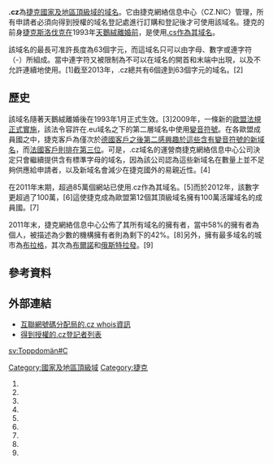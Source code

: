 **.cz**為[捷克](../Page/捷克.md "wikilink")[國家及地區頂級域的](https://zh.wikipedia.org/wiki/國家及地區頂級域 "wikilink")[域名](../Page/域名.md "wikilink")。它由捷克網絡信息中心（CZ.NIC）管理，所有申請者必須向得到授權的域名登記處進行訂購和登記後才可使用該域名。捷克的前身[捷克斯洛伐克在](https://zh.wikipedia.org/wiki/捷克斯洛伐克 "wikilink")1993年[天鵝絨離婚前](https://zh.wikipedia.org/wiki/天鵝絨離婚 "wikilink")，是使用[.cs作為其域名](https://zh.wikipedia.org/wiki/.cs "wikilink")。

該域名的最長可准許長度為63個字元，而這域名只可以由字母、數字或連字符（-）所組成。當中連字符又被限制為不可以在域名的開首和末端中出現，以及不允許連續地使用。\[1\]截至2013年，.cz總共有6個達到63個字元的域名。\[2\]

## 歷史

該域名隨著天鵝絨離婚後在1993年1月正式生效。\[3\]2009年，一條新的[歐盟法規正式實施](https://zh.wikipedia.org/wiki/歐盟 "wikilink")，該法令容許在.eu域名之下的第二層域名中使用[變音符號](https://zh.wikipedia.org/wiki/變音符號 "wikilink")。在各歐盟成員國之中，捷克客戶為僅次於[德國客戶之後第二感興趣於這些含有變音符號的新域名](https://zh.wikipedia.org/wiki/德國 "wikilink")，而[法國客戶則排在第三位](https://zh.wikipedia.org/wiki/法國 "wikilink")。可是，.cz域名的運營商捷克網絡信息中心公司決定只會繼續提供含有標準字母的域名，因為該公司認為這些新域名在數量上並不足夠供應給申請者，以及新域名會減少在捷克國外的易親近性。\[4\]

在2011年末期，超過85萬個網站已使用.cz作為其域名。\[5\]而於2012年，該數字更超過了100萬，\[6\]這使捷克成為歐盟第12個其頂級域名擁有100萬活躍域名的成員國。\[7\]

2011年末，捷克網絡信息中心公佈了其所有域名的擁有者，當中58%的擁有者為個人，被描述為少數的機構擁有者則為剩下的42%。\[8\]另外，擁有最多域名的城市為[布拉格](../Page/布拉格.md "wikilink")，其次為[布爾諾](../Page/布爾諾.md "wikilink")和[俄斯特拉發](https://zh.wikipedia.org/wiki/俄斯特拉發 "wikilink")。\[9\]

## 參考資料

## 外部連結

  - [互聯網號碼分配局的.cz whois資訊](http://www.iana.org/root-whois/cz.htm)
  - [得到授權的.cz登記者列表](https://www.webcitation.org/5mptnmOoK?url=http://www.nic.cz/en/registrators_list/)

[sv:Toppdomän\#C](https://zh.wikipedia.org/wiki/sv:Toppdomän#C "wikilink")

[Category:國家及地區頂級域](https://zh.wikipedia.org/wiki/Category:國家及地區頂級域 "wikilink") [Category:捷克](https://zh.wikipedia.org/wiki/Category:捷克 "wikilink")

1.
2.
3.
4.
5.
6.
7.
8.
9.
